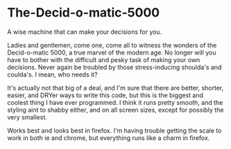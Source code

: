 # The-Decid-o-matic-5000
A wise machine that can make your decisions for you.

Ladies and gentlemen, come one, come all to witness the wonders of the Decid-o-matic 5000, a true marvel of the modern age.  No longer will you have to bother with the difficult and pesky task of making your own decisions.  Never again be troubled by those stress-inducing shoulda's and coulda's.  I mean, who needs it?

It's actually not that big of a deal, and I'm sure that there are better, shorter, easier, and DRYer ways to write this code, but this is the biggest and coolest thing I have ever programmed.  I think it runs pretty smooth, and the styling aint to shabby either, and on all screen sizes, except for possibly the very smallest.

Works best and looks best in firefox.  I'm having trouble getting the scale to work in both ie and chrome, but everything runs like a charm in firefox.  
